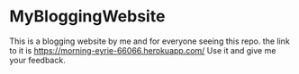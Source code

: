 # MyBloggingWebsite
This is a blogging website by me and for everyone seeing this repo.
the link to it is https://morning-eyrie-66066.herokuapp.com/
Use it and give me your feedback.
